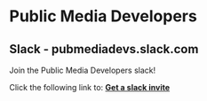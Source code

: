 # Public Media Developers
## Slack - pubmediadevs.slack.com
Join the Public Media Developers slack!

Click the following link to: **[Get a slack invite](https://join.slack.com/t/pubmediadevs/shared_invite/enQtNTk4NjE2OTQxNzc4LTk0NTYwMDQ1ZjQ0MzJmMzk4M2EyZmQ2MWIyMTg5ZGI5ZWNkMzUwZDE1ZDhkZmRjZDcwMWJjYzIwNDNkZGMxZmM)**
